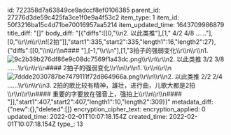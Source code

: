 id: 722358d7a63849ce9adccf8ef0106385
parent_id: 27276d3de59c425fa3ce1f0e9a4f53c2
item_type: 1
item_id: 50f3216ba15c4d71be70016957aa5214
item_updated_time: 1643709986879
title_diff: "[]"
body_diff: "[{\"diffs\":[[0,\"\\\n2. 以此类推\"],[1,\" 4/2 4/8 ……\"],[0,\"\\\r\\\n\\\r\\\n![2拍\"]],\"start1\":335,\"start2\":335,\"length1\":16,\"length2\":27},{\"diffs\":[[0,\"\\\n\\\r\\\n#### \"],[-1,\"\\\r\\\n\"],[1,\"3拍子的强弱变化\\\r\\\n\\\r\\\n1. ![9c2b39b276df86e9c08dc7569f1a43dc.png](:/e4153979757a4e9fb8a789b01439e323)\\\r\\\n\\\r\\\n2. 以此类推 3/2 3/8  ……\\\r\\\n\\\r\\\n#### 2拍子的强弱变化\\\r\\\n\\\r\\\n1. \\\r\\\n\\\r\\\n![7ddde2030787be7479111f72d864966a.png](:/d2e040348d1f4838bccd99638772f668)\\\r\\\n\\\r\\\n2. 以此类推 2/2 2/4 ……\\\r\\\n\\\r\\\n3. 2拍的歌比较有精神，雄壮，进行曲，儿歌大都是2拍\\\r\\\n\\\r\\\n#### 重要的字要放在强音上，强拍上\\\r\\\n\\\r\\\n#### \"]],\"start1\":407,\"start2\":407,\"length1\":10,\"length2\":309}]"
metadata_diff: {"new":{},"deleted":[]}
encryption_cipher_text: 
encryption_applied: 0
updated_time: 2022-02-01T10:07:18.154Z
created_time: 2022-02-01T10:07:18.154Z
type_: 13